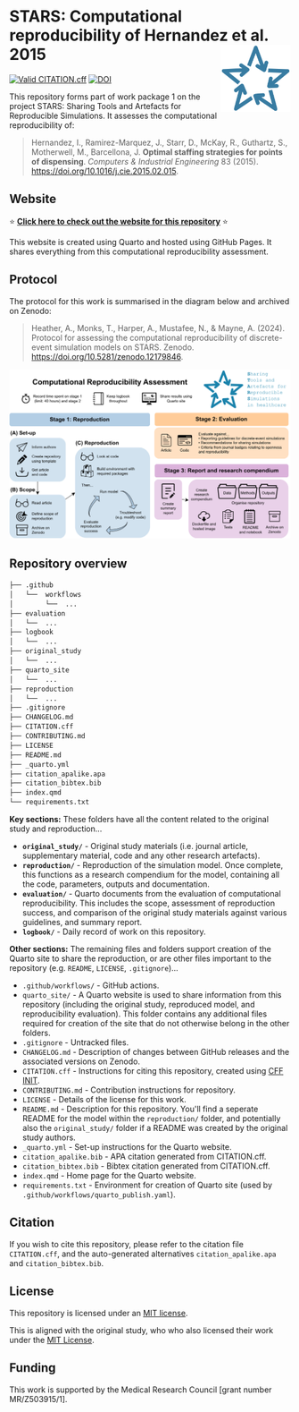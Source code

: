 # STARS: Computational reproducibility of Hernandez et al. 2015 <a href="https://github.com/pythonhealthdatascience"><img src="quarto_site/stars_logo_blue.png" align="right" height="120" alt="STARS" /></a>

<!-- Status badge from GitHub action checking validity of CITATION.cff -->
[![Valid CITATION.cff](https://github.com/pythonhealthdatascience/stars-reproduce-hernandez-2015/actions/workflows/cff_validation.yaml/badge.svg)](https://github.com/pythonhealthdatascience/stars-reproduce-hernandez-2015/actions/workflows/cff_validation.yaml)
[![DOI](https://zenodo.org/badge/DOI/10.5281/zenodo.13832260.svg)](https://zenodo.org/doi/10.5281/zenodo.13832260)

This repository forms part of work package 1 on the project STARS: Sharing Tools and Artefacts for Reproducible Simulations. It assesses the computational reproducibility of:

> Hernandez, I., Ramirez-Marquez, J., Starr, D., McKay, R., Guthartz, S., Motherwell, M., Barcellona, J. **Optimal staffing strategies for points of dispensing**. *Computers & Industrial Engineering* 83 (2015). <https://doi.org/10.1016/j.cie.2015.02.015>.

## Website

⭐ **[Click here to check out the website for this repository](https://pythonhealthdatascience.github.io/stars-reproduce-hernandez-2015/)** ⭐

This website is created using Quarto and hosted using GitHub Pages. It shares everything from this computational reproducibility assessment.

## Protocol

The protocol for this work is summarised in the diagram below and archived on Zenodo:

> Heather, A., Monks, T., Harper, A., Mustafee, N., & Mayne, A. (2024). Protocol for assessing the computational reproducibility of discrete-event simulation models on STARS. Zenodo. <https://doi.org/10.5281/zenodo.12179846>.

![Workflow](./quarto_site/stars_wp1_workflow.png)

## Repository overview

<!-- TODO: Update this if you amend the structure or contents of the repository -->
```bash
├── .github
│   └──  workflows
│        └──  ...
├── evaluation
│   └──  ...
├── logbook
│   └──  ...
├── original_study
│   └──  ...
├── quarto_site
│   └──  ...
├── reproduction
│   └──  ...
├── .gitignore
├── CHANGELOG.md
├── CITATION.cff
├── CONTRIBUTING.md
├── LICENSE
├── README.md
├── _quarto.yml
├── citation_apalike.apa
├── citation_bibtex.bib
├── index.qmd
└── requirements.txt
```

**Key sections:** These folders have all the content related to the original study and reproduction...

* **`original_study/`** - Original study materials (i.e. journal article, supplementary material, code and any other research artefacts).
* **`reproduction/`** - Reproduction of the simulation model. Once complete, this functions as a research compendium for the model, containing all the code, parameters, outputs and documentation.
* **`evaluation/`** - Quarto documents from the evaluation of computational reproducibility. This includes the scope, assessment of reproduction success, and comparison of the original study materials against various guidelines, and summary report.
* **`logbook/`** - Daily record of work on this repository.

**Other sections:** The remaining files and folders support creation of the Quarto site to share the reproduction, or are other files important to the repository (e.g. `README`, `LICENSE`, `.gitignore`)...

* `.github/workflows/` - GitHub actions.
* `quarto_site/` - A Quarto website is used to share information from this repository (including the original study, reproduced model, and reproducibility evaluation). This folder contains any additional files required for creation of the site that do not otherwise belong in the other folders.
* `.gitignore` - Untracked files.
* `CHANGELOG.md` - Description of changes between GitHub releases and the associated versions on Zenodo.
* `CITATION.cff` - Instructions for citing this repository, created using [CFF INIT](https://citation-file-format.github.io/).
* `CONTRIBUTING.md` - Contribution instructions for repository.
* `LICENSE` - Details of the license for this work.
* `README.md` - Description for this repository. You'll find a seperate README for the model within the `reproduction/` folder, and potentially also the `original_study/` folder if a README was created by the original study authors.
* `_quarto.yml` - Set-up instructions for the Quarto website.
* `citation_apalike.bib` - APA citation generated from CITATION.cff.
* `citation_bibtex.bib` - Bibtex citation generated from CITATION.cff.
* `index.qmd` - Home page for the Quarto website.
* `requirements.txt` - Environment for creation of Quarto site (used by `.github/workflows/quarto_publish.yaml`).

## Citation

If you wish to cite this repository, please refer to the citation file `CITATION.cff`, and the auto-generated alternatives `citation_apalike.apa` and `citation_bibtex.bib`.

## License

This repository is licensed under an [MIT license](https://github.com/pythonhealthdatascience/stars-reproduce-hernandez-2015/blob/a5ada4714f059d805f769a906bb2f4db0da2da8d/LICENSE).

This is aligned with the original study, who who also licensed their work under the [MIT License](https://github.com/ivihernandez/staff-allocation/blob/master/LICENSE).

## Funding

This work is supported by the Medical Research Council [grant number MR/Z503915/1].
